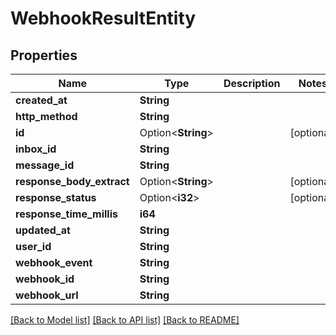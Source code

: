# WebhookResultEntity

## Properties

Name | Type | Description | Notes
------------ | ------------- | ------------- | -------------
**created_at** | **String** |  | 
**http_method** | **String** |  | 
**id** | Option<**String**> |  | [optional]
**inbox_id** | **String** |  | 
**message_id** | **String** |  | 
**response_body_extract** | Option<**String**> |  | [optional]
**response_status** | Option<**i32**> |  | [optional]
**response_time_millis** | **i64** |  | 
**updated_at** | **String** |  | 
**user_id** | **String** |  | 
**webhook_event** | **String** |  | 
**webhook_id** | **String** |  | 
**webhook_url** | **String** |  | 

[[Back to Model list]](../README#documentation-for-models) [[Back to API list]](../README#documentation-for-api-endpoints) [[Back to README]](../README)


